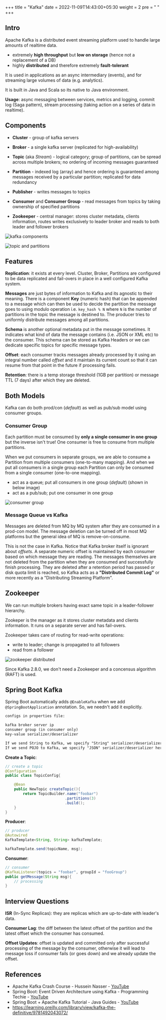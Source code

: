 +++
title = "Kafka"
date =  2022-11-09T14:43:00+05:30
weight = 2
pre = "<i class='devicon-apachekafka-plain'></i> "
+++

## Intro
Apache Kafka is a distributed event streaming platform used to handle large amounts of realtime data.

- extremely **high throughput** but **low on storage** (hence not a replacement of a DB)
- highly **distributed** and therefore extremely **fault-tolerant**

It is used in applications as an async intermediary (events), and for streaming large volumes of data (e.g. analytics).

It is built in Java and Scala so its native to Java environment.

**Usage**: async messaging between services, metrics and logging, commit log (Saga pattern), stream processing (taking action on a series of data in realtime).

## Components
- **Cluster** - group of kafka servers
- **Broker** - a single kafka server (replicated for high-availability)
- **Topic** (aka _Stream_) - logical category; group of partitions, can be spread across multiple brokers; no ordering of incoming messages guaranteed
- **Partition** - indexed log (array) and hence ordering is guaranteed among messages received by a particular partition; replicated for data redundancy

- **Publisher** - writes messages to topics
- **Consumer** and **Consumer Group** - read messages from topics by taking ownership of specified partitions

- **Zookeeper** - central manager: stores cluster metadata, clients information, routes writes exclusively to leader broker and reads to both leader and follower brokers

![kafka components](https://i.imgur.com/BtLuPCj.png)

![topic and partitions](https://i.imgur.com/NX0GAP3.png)

## Features
**Replication**: it exists at every level. Cluster, Broker, Partitions are configured to be data replicated and fail-overs in place in a well configured Kafka system.

**Messages** are just bytes of information to Kafka and its agnostic to their meaning. There is a component **Key** (numeric hash) that can be appended to a message which can then be used to decide the partition the message goes to using modulo operation i.e. `key_hash % N` where `N` is the number of partitions in the topic the message is destined to. The producer tries to uniformly distribute messages among all partitions.

**Schema** is another optional metadata put in the message sometimes. It indicates what kind of data the message contains (i.e. JSON or XML etc) to the consumer. This schema can be stored as Kafka Headers or we can dedicate specific topics for specific message types.

**Offset**: each consumer tracks messages already processed by it using an integral number called _offset_ and it maintain its current count so that it can resume from that point in the future if processing fails. 

**Retention**: there is a temp storage threshold (1GB per partition) or message TTL (7 days) after which they are deleted.

## Both Models
Kafka can do both prod/con (_default_) as well as pub/sub model using consumer groups.

### Consumer Group
Each partition must be consumed by **only a single consumer in one group** but the inverse isn't true! One consumer is free to consume from multiple partitions.

When we put consumers in separate groups, we are able to consume a Partition from multiple consumers (one-to-many mapping). And when we put all consumers in a single group each Partition can only be consumed from a single consumer (one-to-one mapping). 

- act as a queue; put all consumers in one group (_default_) (shown in below image)
- act as a pub/sub; put one consumer in one group

![consumer group](https://i.imgur.com/YogLz0Q.png)


### Message Queue vs Kafka
Messages are deleted from MQ by MQ system after they are consumed in a prod-con model. The message deletion can be turned off in most MQ platforms but the general idea of MQ is remove-on-consume.

This is not the case in Kafka. Notice that Kafka broker itself is ignorant about _offsets_. A separate numeric offset is maintained by each consumer based on which message they are reading. The messages themselves are not deleted from the partition when they are consumed and successfully finish processing. They are deleted after a retention period has passed or disk quota limit is reached, so Kafka acts as a **"Distributed Commit Log"** or more recently as a "Distributing Streaming Platform".

## Zookeeper
We can run multiple brokers having exact same topic in a leader-follower hierarchy.

Zookeper is the manager as it stores cluster metadata and clients information. It runs on a separate server and has fail-overs.

Zookeeper takes care of routing for read-write operations:
- write to leader; change is propagated to all followers
- read from a follower

![zookeeper distributed](https://i.imgur.com/PWMZzwh.png)

Since Kafka 2.8.0, we don't need a Zookeeper and a concensus algorithm (RAFT) is used.

## Spring Boot Kafka
Spring Boot automatically adds `@EnableKafka` when we add `@SpringBootApplication` annotation. So, we needn't add it explicitly.
```txt
configs in properties file:

kafka broker server ip
consumer group (in consumer only)
key-value serializer/deserializer

If we send String to Kafka, we specify "String" serializer/deserializer here
If we send POJO to Kafka, we specify "JSON" serializer/deserializer here
```
**Create a Topic**:
```java
// create a topic
@Configuration
public class TopicConfig{

	@Bean
	public NewTopic createTopic(){
		return TopicBuilder.name("foobar")
						   .partitions(3)
						   .build();
	}
}
```
**Producer**:
```java
// producer
@Autowired
KafkaTemplate<String, String> kafkaTemplate;

kafkaTemplate.send(topicName, msg);
```
**Consumer**:
```java
// consumer
@KafkaListener(topics = "foobar", groupId = "fooGroup")
public getMessage(String msg){
	// processing
}
```

## Interview Questions
**ISR** (In-Sync Replicas): they are replicas which are up-to-date with leader's data.

**Consumer Lag**: the diff between the latest offset of the partition and the latest offset which the consumer has consumed.

**Offset Updates**: offset is updated and committed only after successful processing of the message by the consumer, otherwise it will lead to message loss if consumer fails (or goes down) and we already update the offset.

## References
- Apache Kafka Crash Course - Hussein Nasser - [YouTube](https://youtu.be/R873BlNVUB4)
- Spring Boot: Event Driven Architecture using Kafka - Programming Techie - [YouTube](https://youtu.be/-ebTPcHANnI)
- Spring Boot + Apache Kafka Tutorial - Java Guides - [YouTube](https://youtube.com/playlist?list=PLGRDMO4rOGcNLwoack4ZiTyewUcF6y6BU)
- https://learning.oreilly.com/library/view/kafka-the-definitive/9781492043072/